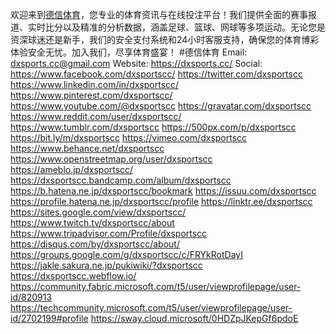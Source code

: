 欢迎来到[德信体育](https://dxsports.cc/)，您专业的体育资讯与在线投注平台！我们提供全面的赛事报道、实时比分以及精准的分析数据，涵盖足球、篮球、网球等多项运动。无论您是资深球迷还是新手，我们的安全支付系统和24小时客服支持，确保您的体育博彩体验安全无忧。加入我们，尽享体育盛宴！
#德信体育
Email: dxsports.cc@gmail.com
Website: https://dxsports.cc/
Social:
https://www.facebook.com/dxsportscc/
https://twitter.com/dxsportscc
https://www.linkedin.com/in/dxsportscc/
https://www.pinterest.com/dxsportscc/
https://www.youtube.com/@dxsportscc
https://gravatar.com/dxsportscc
https://www.reddit.com/user/dxsportscc/
https://www.tumblr.com/dxsportscc
https://500px.com/p/dxsportscc
https://bit.ly/m/dxsportscc
https://vimeo.com/dxsportscc
https://www.behance.net/dxsportscc
https://www.openstreetmap.org/user/dxsportscc
https://ameblo.jp/dxsportscc/
https://dxsportscc.bandcamp.com/album/dxsportscc
https://b.hatena.ne.jp/dxsportscc/bookmark
https://issuu.com/dxsportscc
https://profile.hatena.ne.jp/dxsportscc/profile
https://linktr.ee/dxsportscc
https://sites.google.com/view/dxsportscc/
https://www.twitch.tv/dxsportscc/about
https://www.tripadvisor.com/Profile/dxsportscc
https://disqus.com/by/dxsportscc/about/
https://groups.google.com/g/dxsportscc/c/FRYkRotDayI
https://jakle.sakura.ne.jp/pukiwiki/?dxsportscc
https://dxsportscc.webflow.io/
https://community.fabric.microsoft.com/t5/user/viewprofilepage/user-id/820913
https://techcommunity.microsoft.com/t5/user/viewprofilepage/user-id/2702199#profile
https://sway.cloud.microsoft/0HDZpJKepGf6pdoE